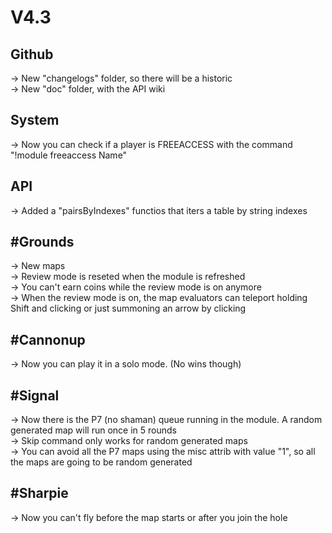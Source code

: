 # V4.3

## Github
→ New "changelogs" folder, so there will be a historic<br>
→ New "doc" folder, with the API wiki<br>

## System
→ Now you can check if a player is FREEACCESS with the command "!module freeaccess Name"

## API
→ Added a "pairsByIndexes" functios that iters a table by string indexes<br>

## #Grounds
→ New maps<br>
→ Review mode is reseted when the module is refreshed<br>
→ You can't earn coins while the review mode is on anymore<br>
→ When the review mode is on, the map evaluators can teleport holding Shift and clicking or just summoning an arrow by clicking

## #Cannonup
→ Now you can play it in a solo mode. (No wins though)

## #Signal
→ Now there is the P7 (no shaman) queue running in the module. A random generated map will run once in 5 rounds<br>
→ Skip command only works for random generated maps<br>
→ You can avoid all the P7 maps using the misc attrib with value "1", so all the maps are going to be random generated

## #Sharpie
→ Now you can't fly before the map starts or after you join the hole